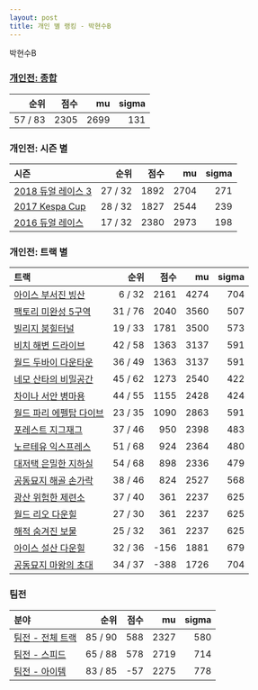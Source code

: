 ```yaml
---
layout: post
title: 개인 별 랭킹 - 박현수B
---
```


박현수B

### [개인전: 종합](../singles-full)

| 순위 | 점수 | mu | sigma |
|---:|---:|---:|---:|
| 57 / 83 | 2305 | 2699 | 131 |

### 개인전: 시즌 별

| 시즌 | 순위 | 점수 | mu | sigma |
|:---|---:|---:|---:|---:|
| [2018 듀얼 레이스 3](../s2018_1) | 27 / 32 | 1892 | 2704 | 271 |
| [2017 Kespa Cup](../s2017_2) | 28 / 32 | 1827 | 2544 | 239 |
| [2016 듀얼 레이스](../s2016_1) | 17 / 32 | 2380 | 2973 | 198 |

### 개인전: 트랙 별

| 트랙 | 순위 | 점수 | mu | sigma |
|:---|---:|---:|---:|---:|
| [아이스 부서진 빙산](../boobing) | 6 / 32 | 2161 | 4274 | 704 |
| [팩토리 미완성 5구역](../district5) | 31 / 76 | 2040 | 3560 | 507 |
| [빌리지 붐힐터널](../boomhill) | 19 / 33 | 1781 | 3500 | 573 |
| [비치 해변 드라이브](../haebyun) | 42 / 58 | 1363 | 3137 | 591 |
| [월드 두바이 다운타운](../dubai) | 36 / 49 | 1363 | 3137 | 591 |
| [네모 산타의 비밀공간](../santa) | 45 / 62 | 1273 | 2540 | 422 |
| [차이나 서안 병마용](../byeongma) | 44 / 55 | 1155 | 2428 | 424 |
| [월드 파리 에펠탑 다이브](../eifel) | 23 / 35 | 1090 | 2863 | 591 |
| [포레스트 지그재그](../zigzag) | 37 / 46 | 950 | 2398 | 483 |
| [노르테유 익스프레스](../noex) | 51 / 68 | 924 | 2364 | 480 |
| [대저택 은밀한 지하실](../jeotaek) | 54 / 68 | 898 | 2336 | 479 |
| [공동묘지 해골 손가락](../haeson) | 38 / 46 | 824 | 2527 | 568 |
| [광산 위험한 제련소](../jeryeonso) | 37 / 40 | 361 | 2237 | 625 |
| [월드 리오 다운힐](../rio) | 27 / 30 | 361 | 2237 | 625 |
| [해적 숨겨진 보물](../haesumbo) | 25 / 32 | 361 | 2237 | 625 |
| [아이스 설산 다운힐](../seolsan) | 32 / 36 | -156 | 1881 | 679 |
| [공동묘지 마왕의 초대](../mawang) | 34 / 37 | -388 | 1726 | 704 |

### 팀전

| 분야 | 순위 | 점수 | mu | sigma |
|:---|---:|---:|---:|---:|
| [팀전 - 전체 트랙](../team-full) | 85 / 90 | 588 | 2327 | 580 |
| [팀전 - 스피드](../team-speed) | 65 / 88 | 578 | 2719 | 714 |
| [팀전 - 아이템](../team-item) | 83 / 85 | -57 | 2275 | 778 |
